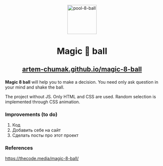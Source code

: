 <p align="center"><img width="96" height="96" src="https://img.icons8.com/emoji/96/pool-8-ball.png" alt="pool-8-ball"/></p>

# <p align="center">Magic 🎱 ball</p>

## <p align="center"><a href="https://artem-chumak.github.io/magic-8-ball/" target="_blank">artem-chumak.github.io/magic-8-ball</a></p>

**Magic 8 ball** will help you to make a decision. You need only ask question in your mind and shake the ball.

The project without JS. Only HTML and CSS are used. Random selection is implemented through CSS animation.

### Improvements (to do)
1. Код
2. Добавить себе на сайт
3. Сделать посты про этот проект

### References
https://thecode.media/magic-8-ball/
